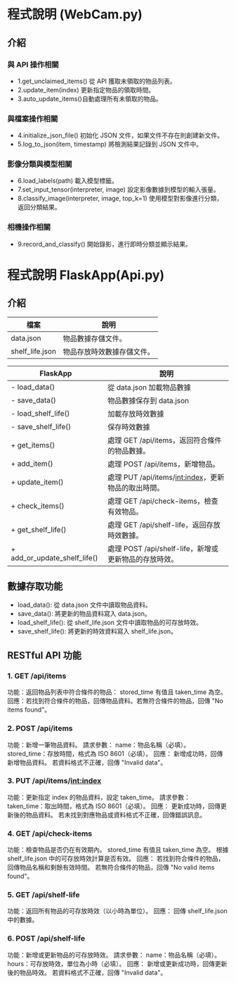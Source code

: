 # 程式說明 (WebCam.py)
## 介紹
### 與 API 操作相關
* 1.get_unclaimed_items() 從 API 獲取未領取的物品列表。
* 2.update_item(index) 更新指定物品的領取時間。
* 3.auto_update_items()自動處理所有未領取的物品。
### 與檔案操作相關
* 4.initialize_json_file() 初始化 JSON 文件，如果文件不存在則創建新文件。
* 5.log_to_json(item, timestamp) 將檢測結果記錄到 JSON 文件中。
### 影像分類與模型相關
* 6.load_labels(path) 載入模型標籤。
* 7.set_input_tensor(interpreter, image) 設定影像數據到模型的輸入張量。
* 8.classify_image(interpreter, image, top_k=1)  使用模型對影像進行分類，返回分類結果。
### 相機操作相關
* 9.record_and_classify() 開始錄影，進行即時分類並顯示結果。

# 程式說明 FlaskApp(Api.py)
## 介紹

| 檔案 | 說明 | 
| -------- | -------- |
|data.json|物品數據存儲文件。|
|shelf_life.json|物品存放時效數據存儲文件。|

|      FlaskApp       |說明|
|---------------------|----|
| - load_data()       |從 data.json 加載物品數據|
| - save_data()       |物品數據保存到 data.json|
| - load_shelf_life() |加載存放時效數據|
| - save_shelf_life() |保存時效數據|
| + get_items()       |處理 GET /api/items，返回符合條件的物品數據。|
| + add_item()        |處理 POST /api/items，新增物品。|
| + update_item()     |處理 PUT /api/items/<int:index>，更新物品的取出時間。|
| + check_items()     |處理 GET /api/check-items，檢查有效物品。|
| + get_shelf_life()  |處理 GET /api/shelf-life，返回存放時效數據。|
| + add_or_update_shelf_life() |處理 POST /api/shelf-life，新增或更新物品的存放時效。|

## 數據存取功能
* load_data(): 從 data.json 文件中讀取物品資料。
* save_data(): 將更新的物品資料寫入 data.json。
* load_shelf_life(): 從 shelf_life.json 文件中讀取物品的可存放時效。
* save_shelf_life(): 將更新的時效資料寫入 shelf_life.json。

## RESTful API 功能
### 1. GET /api/items
功能：返回物品列表中符合條件的物品： stored_time 有值且 taken_time 為空。
回應：若找到符合條件的物品，回傳物品資料。若無符合條件的物品，回傳 "No items found"。
### 2. POST /api/items
功能：新增一筆物品資料。
請求參數：
name：物品名稱（必填）。
stored_time：存放時間，格式為 ISO 8601（必填）。
回應：
新增成功時，回傳新增物品資料。
若資料格式不正確，回傳 "Invalid data"。
### 3. PUT /api/items/<int:index>
功能：更新指定 index 的物品資料，設定 taken_time。
請求參數：
taken_time：取出時間，格式為 ISO 8601（必填）。
回應：
更新成功時，回傳更新後的物品資料。
若未找到對應物品或資料格式不正確，回傳錯誤訊息。
### 4. GET /api/check-items
功能：檢查物品是否仍在有效期內。
stored_time 有值且 taken_time 為空。
根據 shelf_life.json 中的可存放時效計算是否有效。
回應：
若找到符合條件的物品，回傳物品名稱和剩餘有效時間。
若無符合條件的物品，回傳 "No valid items found"。
### 5. GET /api/shelf-life
功能：返回所有物品的可存放時效（以小時為單位）。
回應：
回傳 shelf_life.json 中的數據。
### 6. POST /api/shelf-life
功能：新增或更新物品的可存放時效。
請求參數：
name：物品名稱（必填）。
hours：可存放時效，單位為小時（必填）。
回應：
新增或更新成功時，回傳更新後的物品時效。
若資料格式不正確，回傳 "Invalid data"。
